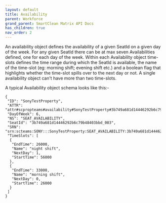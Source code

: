 ```yaml
---
layout: default
title: Availability
parent: Workforce
grand_parent: SmartClean Matrix API Docs
has_children: true
nav_order: 2
---
```


An availability object defines the availability of a given SeatId on a given day of the week. For any given SeatId there can be at max seven Availabilities defined, one for each day of the week. Within each Availability object time-slots defines the time range during which the SeatId is available, the name of the time-slot (eg: morning shift; evening shift etc.) and a boolean flag that highlights whether the time-slot spills over to the next day or not. A single availability object can't have more than two time-slots.

A typical Availability object schema looks like this:-

```
{
 "ID": "SonyTestProperty",
 "ATTR": "attr#scpropteams#availability#SonyTestProperty#3b749a681d14446292b6c79b48403bbd_003#6",
 "DayOfWeek": 6,
 "NS": "SEAT_AVAILABILITY",
 "SeatId": "3b749a681d14446292b6c79b48403bbd_003",
 "SRN": "srn:scteams:SONY:::SonyTestProperty:SEAT_AVAILABILITY:3b749a681d14446292b6c79b48403bbd_003/6",
 "TimeSlots": [
  {
   "EndTime": 26000,
   "Name": "night shift",
   "NextDay": 1,
   "StartTime": 56000
  },
  {
   "EndTime": 33000,
   "Name": "morning shift",
   "NextDay": 0,
   "StartTime": 26000
  }
 ]
}
```